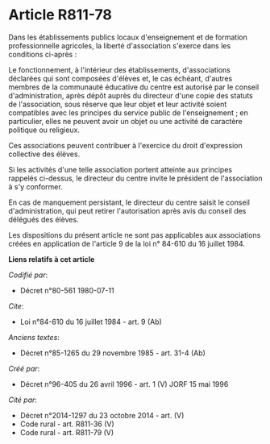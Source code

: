 # Article R811-78

Dans les établissements publics locaux d'enseignement et de formation professionnelle agricoles, la liberté d'association
s'exerce dans les conditions ci-après :

Le fonctionnement, à l'intérieur des établissements, d'associations déclarées qui sont composées d'élèves et, le cas échéant,
d'autres membres de la communauté éducative du centre est autorisé par le conseil d'administration, après dépôt auprès du
directeur d'une copie des statuts de l'association, sous réserve que leur objet et leur activité soient compatibles avec les
principes du service public de l'enseignement ; en particulier, elles ne peuvent avoir un objet ou une activité de caractère
politique ou religieux.

Ces associations peuvent contribuer à l'exercice du droit d'expression collective des élèves.

Si les activités d'une telle association portent atteinte aux principes rappelés ci-dessus, le directeur du centre invite le
président de l'association à s'y conformer.

En cas de manquement persistant, le directeur du centre saisit le conseil d'administration, qui peut retirer l'autorisation
après avis du conseil des délégués des élèves.

Les dispositions du présent article ne sont pas applicables aux associations créées en application de l'article 9 de la loi
n° 84-610 du 16 juillet 1984.

**Liens relatifs à cet article**

_Codifié par_:

  - Décret n°80-561 1980-07-11

_Cite_:

  - Loi n°84-610 du 16 juillet 1984 - art. 9 (Ab)

_Anciens textes_:

  - Décret n°85-1265 du 29 novembre 1985 - art. 31-4 (Ab)

_Créé par_:

  - Décret n°96-405 du 26 avril 1996 - art. 1 (V) JORF 15 mai 1996

_Cité par_:

  - Décret n°2014-1297 du 23 octobre 2014 - art. (V)
  - Code rural - art. R811-36 (V)
  - Code rural - art. R811-79 (V)
